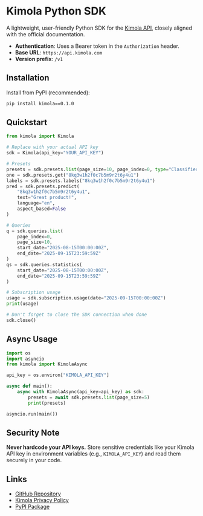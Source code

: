 # Kimola Python SDK

A lightweight, user-friendly Python SDK for the [Kimola API](https://docs.kimola.com/), closely aligned with the official documentation.

- **Authentication**: Uses a Bearer token in the `Authorization` header.
- **Base URL**: `https://api.kimola.com`
- **Version prefix**: `/v1`

## Installation

Install from PyPI (recommended):
```bash
pip install kimola==0.1.0
```

## Quickstart

```python
from kimola import Kimola

# Replace with your actual API key
sdk = Kimola(api_key="YOUR_API_KEY")

# Presets
presets = sdk.presets.list(page_size=10, page_index=0, type="Classifier", category="Sentiment Classifier")
one = sdk.presets.get("8kq3w1h2f0c7b5m9r2t6y4u1")
labels = sdk.presets.labels("8kq3w1h2f0c7b5m9r2t6y4u1")
pred = sdk.presets.predict(
    "8kq3w1h2f0c7b5m9r2t6y4u1",
    text="Great product!",
    language="en",
    aspect_based=False
)

# Queries
q = sdk.queries.list(
    page_index=0,
    page_size=10,
    start_date="2025-08-15T00:00:00Z",
    end_date="2025-09-15T23:59:59Z"
)
qs = sdk.queries.statistics(
    start_date="2025-08-15T00:00:00Z",
    end_date="2025-09-15T23:59:59Z"
)

# Subscription usage
usage = sdk.subscription.usage(date="2025-09-15T00:00:00Z")
print(usage)

# Don't forget to close the SDK connection when done
sdk.close()
```

## Async Usage

```python
import os
import asyncio
from kimola import KimolaAsync

api_key = os.environ["KIMOLA_API_KEY"]

async def main():
    async with KimolaAsync(api_key=api_key) as sdk:
        presets = await sdk.presets.list(page_size=5)
        print(presets)

asyncio.run(main())
```

## Security Note

**Never hardcode your API keys.** Store sensitive credentials like your Kimola API key in environment variables (e.g., `KIMOLA_API_KEY`) and read them securely in your code.

## Links

- [GitHub Repository](https://github.com/Kimola/api/tree/main/libraries/python)
- [Kimola Privacy Policy](https://kimola.com/privacy-policy)
- [PyPI Package](https://pypi.org/project/kimola/0.1.0)